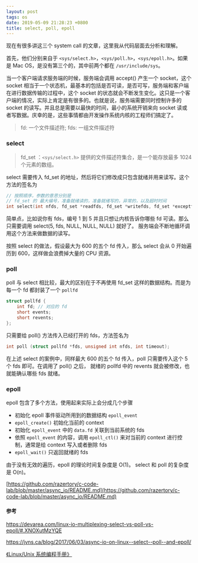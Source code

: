 ```yaml
---
layout: post
tags: os
date: 2019-05-09 21:28:23 +0800
title: select, poll, epoll
---
```


现在有很多讲这三个 system call 的文章，这里我从代码层面去分析和理解。

首先，他们分别来自于 `<sys/select.h>`，`<sys/poll.h>`，`<sys/epoll.h>`。如果是 Mac OS，是没有第三个的，其中前两个都在 `/usr/include/sys`。

当一个客户端请求服务端的时候，服务端会调用 accept() 产生一个 socket，这个 socket 相当于一个状态机，最基本的包括是否可读，是否可写，服务端和客户端在进行数据传输的过程中，这个 socket 的状态就会不断发生变化。这只是一个客户端的情况，实际上肯定是有很多的。也就是说，服务端需要同时控制许多的 socket 的读写。并且总是需要以最快的时间，最小的系统开销来向 socket 读或者写数据。庆幸的是，这些事情都由开发操作系统内核的工程师们搞定了。

> fd: 一个文件描述符; fds: 一组文件描述符

### select

> fd_set ：`<sys/select.h>` 提供的文件描述符集合，是一个能存放最多 1024 个元素的数组。

select 需要传入 fd_set 的地址，然后将它们修改成只包含就绪并用来读写。这个方法的签名为
```c
// 按照顺序，参数的意思分别是
// fd_set 的 最大编号，准备就绪读的，准备就绪写的，异常的，以及超时时间
int select(int nfds, fd_set *readfds, fd_set *writefds, fd_set *exceptfds, struct timeval *timeout);
```
简单点，比如说你有 fds，编号 1 到 5 并且只想让内核告诉你哪些 fd 可读。那么只需要调用 select(5, fds, NULL, NULL, NULL) 就好了。
服务端会不断地循环调用这个方法来做数据的读写。

按照 select 的做法，假设最大为 600 的五个 fd 传入，那么 select 会从 0 开始遍历到 600，这样做会浪费掉大量的 CPU 资源。

### poll

poll 与 select 相比较，最大的区别在于不再使用 fd_set 这样的数据结构。而是为每一个 fd 都封装了一个 `pollfd`

```c
struct pollfd {
    int fd; // 对应的 fd
    short events;
    short revents;
};
```
只需要给 poll() 方法传入已经打开的 fds，方法签名为

```c
int poll (struct pollfd *fds, unsigned int nfds, int timeout);
```

在上述 select 的案例中，同样最大 600 的五个 fd 传入，poll 只需要传入这个 5 个 fds 即可。在调用了 poll() 之后， 就绪的 pollfd 中的 revents 就会被修改，也就能确认哪些 fds 就绪。

### epoll

epoll 包含了多个方法，使用起来实际上会分成几个步骤

- 初始化 epoll 事件驱动所用到的数据结构 `epoll_event`
- `epoll_create()` 初始化当前的 context
- 初始化 `epoll_event` 中的 `data.fd` 关联到当前系统的 fds
- 依照 `epoll_event` 的内容，调用 `epoll_ctl()` 来对当前的 context 进行控制，通常是给 context 写入或者删除 fds
- `epoll_wait()` 只返回就绪的 fds

由于没有无效的遍历，epoll 的理论时间复杂度是 O(1)。 select 和 poll 的复杂度是 O(n)。

[https://github.com/razertory/c-code-lab/blob/master/async_io/README.md](https://github.com/razertory/c-code-lab/blob/master/async_io/README.md)


#### 参考
https://devarea.com/linux-io-multiplexing-select-vs-poll-vs-epoll/#.XNOXutMzYQE

https://jvns.ca/blog/2017/06/03/async-io-on-linux--select--poll--and-epoll/

[《Linux/Unix 系统编程手册》](https://book.douban.com/subject/25809330/)


